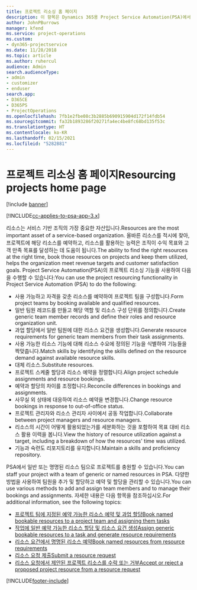 ```yaml
---
title: 프로젝트 리소싱 홈 페이지
description: 이 항목은 Dynamics 365용 Project Service Automation(PSA)에서 리소스 관리 능력에 대한 정보를 제공합니다.
author: JohnPBurrows
manager: kfend
ms.service: project-operations
ms.custom:
- dyn365-projectservice
ms.date: 11/28/2018
ms.topic: article
ms.author: ruhercul
audience: Admin
search.audienceType:
- admin
- customizer
- enduser
search.app:
- D365CE
- D365PS
- ProjectOperations
ms.openlocfilehash: 7fb1e2fbe08c3b2885b690915904d172f14fdb54
ms.sourcegitcommit: fa32b1893286f20271fa4ec4be8fc68bd135f53c
ms.translationtype: HT
ms.contentlocale: ko-KR
ms.lasthandoff: 02/15/2021
ms.locfileid: "5282881"
---
```

# <a name="resourcing-projects-home-page"></a><span data-ttu-id="e8ad1-103">프로젝트 리소싱 홈 페이지</span><span class="sxs-lookup"><span data-stu-id="e8ad1-103">Resourcing projects home page</span></span>

[!include [banner](../includes/psa-now-project-operations.md)]

[!INCLUDE[cc-applies-to-psa-app-3.x](../includes/cc-applies-to-psa-app-3x.md)]

<span data-ttu-id="e8ad1-104">리소스는 서비스 기반 조직의 가장 중요한 자산입니다.</span><span class="sxs-lookup"><span data-stu-id="e8ad1-104">Resources are the most important asset of a service-based organization.</span></span> <span data-ttu-id="e8ad1-105">올바른 리소스를 적시에 찾아, 프로젝트에 해당 리소스를 예약하고, 리소스를 활용하는 능력은 조직이 수익 목표와 고객 만족 목표를 달성하는 데 도움이 됩니다.</span><span class="sxs-lookup"><span data-stu-id="e8ad1-105">The ability to find the right resources at the right time, book those resources on projects and keep them utilized, helps the organization meet revenue targets and customer satisfaction goals.</span></span> <span data-ttu-id="e8ad1-106">Project Service Automation(PSA)의 프로젝트 리소싱 기능을 사용하여 다음을 수행할 수 있습니다:</span><span class="sxs-lookup"><span data-stu-id="e8ad1-106">You can use the project resourcing functionality in Project Service Automation (PSA) to do the following:</span></span>

- <span data-ttu-id="e8ad1-107">사용 가능하고 자격을 갖춘 리소스를 예약하여 프로젝트 팀을 구성합니다.</span><span class="sxs-lookup"><span data-stu-id="e8ad1-107">Form project teams by booking available and qualified resources.</span></span>
- <span data-ttu-id="e8ad1-108">일반 팀원 레코드를 만들고 해당 역할 및 리소스 구성 단위를 정의합니다.</span><span class="sxs-lookup"><span data-stu-id="e8ad1-108">Create generic team member records and define their roles and resource organization unit.</span></span>
- <span data-ttu-id="e8ad1-109">과업 할당에서 일반 팀원에 대한 리소스 요건을 생성합니다.</span><span class="sxs-lookup"><span data-stu-id="e8ad1-109">Generate resource requirements for generic team members from their task assignments.</span></span>
- <span data-ttu-id="e8ad1-110">사용 가능한 리소스 기능에 대해 리소스 수요에 정의된 기능을 식별하여 기능들을 짝맞춥니다.</span><span class="sxs-lookup"><span data-stu-id="e8ad1-110">Match skills by identifying the skills defined on the resource demand against available resource skills.</span></span>
- <span data-ttu-id="e8ad1-111">대체 리소스.</span><span class="sxs-lookup"><span data-stu-id="e8ad1-111">Substitute resources.</span></span>
- <span data-ttu-id="e8ad1-112">프로젝트 스케줄 할당과 리소스 예약을 정렬합니다.</span><span class="sxs-lookup"><span data-stu-id="e8ad1-112">Align project schedule assignments and resource bookings.</span></span>
- <span data-ttu-id="e8ad1-113">예약과 할당의 차이를 조정합니다.</span><span class="sxs-lookup"><span data-stu-id="e8ad1-113">Reconcile differences in bookings and assignments.</span></span>
- <span data-ttu-id="e8ad1-114">사무실 외 상태에 대응하여 리소스 예약을 변경합니다.</span><span class="sxs-lookup"><span data-stu-id="e8ad1-114">Change resource bookings in response to out-of-office status.</span></span>
- <span data-ttu-id="e8ad1-115">프로젝트 관리자와 리소스 관리자 사이에서 공동 작업합니다.</span><span class="sxs-lookup"><span data-stu-id="e8ad1-115">Collaborate between project managers and resource managers.</span></span>
- <span data-ttu-id="e8ad1-116">리소스의 시간이 어떻게 활용되었는가를 세분화하는 것을 포함하여 목표 대비 리소스 활용 이력을 봅니다.</span><span class="sxs-lookup"><span data-stu-id="e8ad1-116">View the history of resource utilization against a target, including a breakdown of how the resources' time was utilized.</span></span>
- <span data-ttu-id="e8ad1-117">기능과 숙련도 리포지토리를 유지합니다.</span><span class="sxs-lookup"><span data-stu-id="e8ad1-117">Maintain a skills and proficiency repository.</span></span>


<span data-ttu-id="e8ad1-118">PSA에서 일반 또는 명명된 리소스 팀으로 프로젝트를 충원할 수 있습니다.</span><span class="sxs-lookup"><span data-stu-id="e8ad1-118">You can staff your project with a team of generic or named resources in PSA.</span></span> <span data-ttu-id="e8ad1-119">다양한 방법을 사용하여 팀원을 추가 및 할당하고 예약 및 할당을 관리할 수 있습니다.</span><span class="sxs-lookup"><span data-stu-id="e8ad1-119">You can use various methods to add and assign team members and to manage their bookings and assignments.</span></span> <span data-ttu-id="e8ad1-120">자세한 내용은 다음 항목을 참조하십시오.</span><span class="sxs-lookup"><span data-stu-id="e8ad1-120">For additional information, see the following topics:</span></span>

- [<span data-ttu-id="e8ad1-121">프로젝트 팀에 지정된 예약 가능한 리소스 예약 및 과업 할당</span><span class="sxs-lookup"><span data-stu-id="e8ad1-121">Book named bookable resources to a project team and assigning them tasks</span></span>](assign-named-bookable-resource.md)
- [<span data-ttu-id="e8ad1-122">작업에 일반 예약 가능한 리소스 할당 및 리소스 요건 생성</span><span class="sxs-lookup"><span data-stu-id="e8ad1-122">Assign generic bookable resources to a task and generate resource requirements</span></span>](assign-generic-bookable-resource.md)
- [<span data-ttu-id="e8ad1-123">리소스 요건에서 명명된 리소스 예약</span><span class="sxs-lookup"><span data-stu-id="e8ad1-123">Book named resources from resource requirements</span></span>](book-named-resource.md)
- [<span data-ttu-id="e8ad1-124">리소스 요청 제출</span><span class="sxs-lookup"><span data-stu-id="e8ad1-124">Submit a resource request</span></span>](submit-resource-request.md)
- [<span data-ttu-id="e8ad1-125">리소스 요청에서 제안된 프로젝트 리소스를 수락 또는 거부</span><span class="sxs-lookup"><span data-stu-id="e8ad1-125">Accept or reject a proposed project resource from a resource request</span></span>](accept-reject-proposed-resource.md)


[!INCLUDE[footer-include](../includes/footer-banner.md)]
